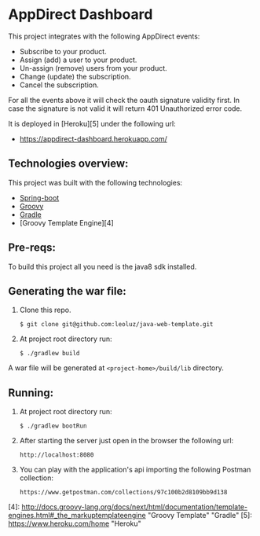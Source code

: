 AppDirect Dashboard
===================

This project integrates with the following AppDirect events:

* Subscribe to your product.
* Assign (add) a user to your product.
* Un-assign (remove) users from your product.
* Change (update) the subscription.
* Cancel the subscription.

For all the events above it will check the oauth signature validity first. 
In case the signature is not valid it will return 401 Unauthorized error code.

It is deployed in [Heroku][5] under the following url:

* https://appdirect-dashboard.herokuapp.com/

Technologies overview:
--------------

This project was built with the following technologies:

* [Spring-boot][1]
* [Groovy][2]
* [Gradle][3]
* [Groovy Template Engine][4]

Pre-reqs:
--------

To build this project all you need is the java8 sdk installed.

Generating the war file:
----------

1. Clone this repo.

    `$ git clone git@github.com:leoluz/java-web-template.git`

2. At project root directory run:

    `$ ./gradlew build`

A war file will be generated at `<project-home>/build/lib` directory.

Running:
--------

1. At project root directory run:

    `$ ./gradlew bootRun`
    
2. After starting the server just open in the browser the following url:

    `http://localhost:8080`

3. You can play with the application's api importing the following Postman collection:

    `https://www.getpostman.com/collections/97c100b2d8109bb9d138`

[1]: http://projects.spring.io/spring-boot/      "SpringBoot"
[2]: http://www.groovy-lang.org/                 "Groovy Lang"
[3]: http://gradle.org/                          "Gradle"
[4]: http://docs.groovy-lang.org/docs/next/html/documentation/template-engines.html#_the_markuptemplateengine "Groovy Template"                         "Gradle"
[5]: https://www.heroku.com/home                 "Heroku"
